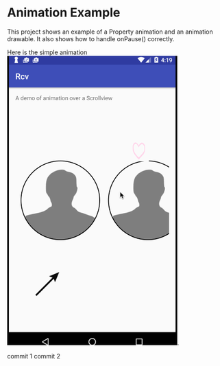 # Animation Example

This project shows an example of a Property animation and an animation drawable. It also shows how to handle onPause()
correctly.

Here is the simple animation ![it does](anim-demo.gif).

commit 1
commit 2

